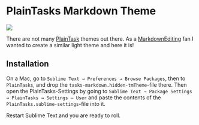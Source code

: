 PlainTasks Markdown Theme
============================

![](https://raw.github.com/ronilaukkarinen/plaintasks-markdown/master/screenshot.png)

There are not many [PlainTask](https://github.com/aziz/PlainTasks) themes out there. As a [MarkdownEditing](https://github.com/SublimeText-Markdown/MarkdownEditing) fan I wanted to create a similar light theme and here it is!

## Installation

On a Mac, go to `Sublime Text → Preferences → Browse Packages`, then to `PlainTasks`, and drop the `tasks-markdown.hidden-tmTheme`-file there. Then open the PlainTasks-Settings by going to `Sublime Text → Package Settings → PlainTasks → Settings – User` and paste the contents of the `PlainTasks.sublime-settings`-file into it.

Restart Sublime Text and you are ready to roll.